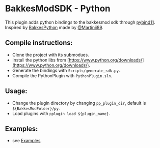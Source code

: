 # BakkesModSDK - Python
This plugin adds python bindings to the bakkesmod sdk through [pybind11](https://github.com/pybind/pybind11).  
Inspired by [BakkesPython](https://github.com/Martinii89/BakkesPython) made by [@Martinii89](https://github.com/Martinii89).

## Compile instructions:
- Clone the project with its submodues.
- Install the python libs from [https://www.python.org/downloads/](https://www.python.org/downloads/).
- Generate the bindings with `Scripts/generate_sdk.py`.
- Compile the PythonPlugin with `PythonPlugin.sln`.

## Usage:
- Change the plugin directory by changing `pp_plugin_dir`, default is `${BakkesModFolder}/py`.
- Load plugins with `pplugin load ${plugin_name}`.

## Examples:
- see [Examples](/Examples)
